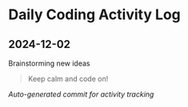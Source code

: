 # Daily Coding Activity Log

## 2024-12-02

Brainstorming new ideas

> Keep calm and code on!

*Auto-generated commit for activity tracking*
